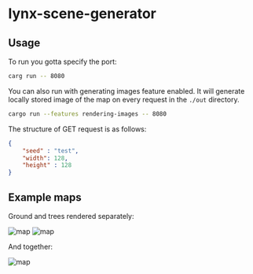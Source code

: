 # lynx-scene-generator

## Usage

To run you gotta specify the port:
```bash
carg run -- 8080
```

You can also run with generating images feature enabled. It will generate locally stored image of the map on every request in the `./out` directory.
```bash
cargo run --features rendering-images -- 8080
```

The structure of GET request is as follows:
```json
{
	"seed" : "test",
	"width": 128,
	"height" : 128
}
```

## Example maps
Ground and trees rendered separately:

![map](https://i.imgur.com/asvewVI.png)
![map](https://i.imgur.com/NVpAh4C.png)

And together:

![map](https://i.imgur.com/tG9xS0Q.png)


